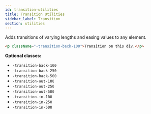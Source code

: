 ```yaml
---
id: transition-utilities
title: Transition Utilities
sidebar_label: Transition
section: utilities
---
```


Adds transitions of varying lengths and easing values to any element.

```html
<p className="-transition-back-100">Transition on this div.</p>
```

**Optional classes:**

- `-transition-back-100`
- `-transition-back-250`
- `-transition-back-500`
- `-transition-out-100`
- `-transition-out-250`
- `-transition-out-500`
- `-transition-in-100`
- `-transition-in-250`
- `-transition-in-500`
